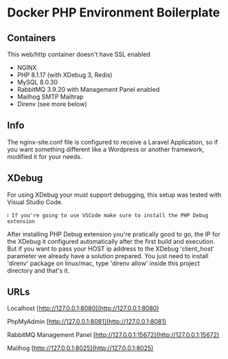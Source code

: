 # Docker PHP Environment Boilerplate

## Containers

This web/http container doesn't have SSL enabled

- NGINX
- PHP 8.1.17 (with XDebug 3, Redis)
- MySQL 8.0.30
- RabbitMQ 3.9.20 with Management Panel enabled
- Mailhog SMTP Mailtrap
- Direnv (see more below)

## Info

The nginx-site.conf file is configured to receive a Laravel Application, so if you want something different like a Wordpress or another framework, modified it for your needs.

## XDebug

For using XDebug your must support debugging, this setup was tested with Visual Studio Code.

    ℹ If you're going to use VSCode make sure to install the PHP Debug extension

After installing PHP Debug extension you're pratically good to go, the IP for the XDebug it configured automatically after the first build and execution. But if you want to pass your HOST ip address to the XDebug 'client_host' parameter we already have a solution prepared. You just need to install 'direnv' package on linux/mac, type 'direnv allow' inside this project directory and that's it.

## URLs

Localhost
[http://127.0.0.1:8080](http://127.0.0.1:8080)

PhpMyAdmin
[http://127.0.0.1:8081](http://127.0.0.1:8081)

RabbitMQ Management Panel
[http://127.0.0.1:15672](http://127.0.0.1:15672)

Mailhog
[http://127.0.0.1:8025](http://127.0.0.1:8025)